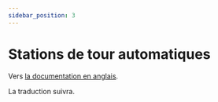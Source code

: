 ```yaml
---
sidebar_position: 3
---
```


# Stations de tour automatiques

Vers [la documentation en anglais](https://opendatadocs.meteoswiss.ch/a-data-groundbased/a3-automatic-tower-stations).

La traduction suivra.
